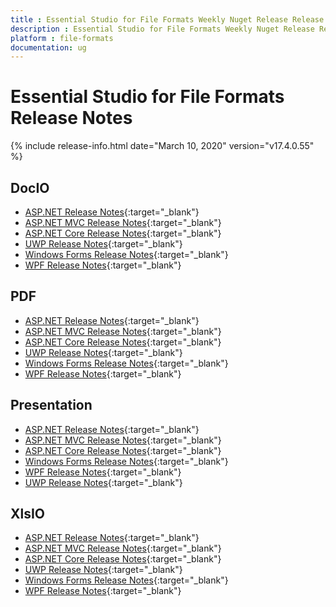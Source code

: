 ```yaml
---
title : Essential Studio for File Formats Weekly Nuget Release Release Notes  
description : Essential Studio for File Formats Weekly Nuget Release Release Notes  
platform : file-formats
documentation: ug
---
```


# Essential Studio for File Formats  Release Notes  

{% include release-info.html date="March 10, 2020" version="v17.4.0.55" %} 

## DocIO

* [ASP.NET Release Notes](/aspnet/release-notes/v17.4.0.55#docio){:target="_blank"}
* [ASP.NET MVC Release Notes](/aspnetmvc/release-notes/v17.4.0.55#docio){:target="_blank"}
* [ASP.NET Core Release Notes](/aspnet-core/release-notes/v17.4.0.55#docio){:target="_blank"}
* [UWP Release Notes](/uwp/release-notes/v17.4.0.55#docio){:target="_blank"}
* [Windows Forms Release Notes](/windowsforms/release-notes/v17.4.0.55#docio){:target="_blank"}
* [WPF Release Notes](/wpf/release-notes/v17.4.0.55#docio){:target="_blank"}


## PDF

* [ASP.NET Release Notes](/aspnet/release-notes/v17.4.0.55#pdf){:target="_blank"}
* [ASP.NET MVC Release Notes](/aspnetmvc/release-notes/v17.4.0.55#pdf){:target="_blank"}
* [ASP.NET Core Release Notes](/aspnet-core/release-notes/v17.4.0.55#pdf){:target="_blank"}
* [UWP Release Notes](/uwp/release-notes/v17.4.0.55#pdf){:target="_blank"}
* [Windows Forms Release Notes](/windowsforms/release-notes/v17.4.0.55#pdf){:target="_blank"}
* [WPF Release Notes](/wpf/release-notes/v17.4.0.55#pdf){:target="_blank"}


## Presentation

* [ASP.NET Release Notes](/aspnet/release-notes/v17.4.0.55#presentation){:target="_blank"}
* [ASP.NET MVC Release Notes](/aspnetmvc/release-notes/v17.4.0.55#presentation){:target="_blank"}
* [ASP.NET Core Release Notes](/aspnet-core/release-notes/v17.4.0.55#presentation){:target="_blank"}
* [Windows Forms Release Notes](/windowsforms/release-notes/v17.4.0.55#presentation){:target="_blank"}
* [WPF Release Notes](/wpf/release-notes/v17.4.0.55#presentation){:target="_blank"}
* [UWP Release Notes](/uwp/release-notes/v17.4.0.55#presentation){:target="_blank"}


## XlsIO

* [ASP.NET Release Notes](/aspnet/release-notes/v17.4.0.55#xlsio){:target="_blank"}
* [ASP.NET MVC Release Notes](/aspnetmvc/release-notes/v17.4.0.55#xlsio){:target="_blank"}
* [ASP.NET Core Release Notes](/aspnet-core/release-notes/v17.4.0.55#xlsio){:target="_blank"}
* [UWP Release Notes](/uwp/release-notes/v17.4.0.55#xlsio){:target="_blank"}
* [Windows Forms Release Notes](/windowsforms/release-notes/v17.4.0.55#xlsio){:target="_blank"}
* [WPF Release Notes](/wpf/release-notes/v17.4.0.55#xlsio){:target="_blank"}